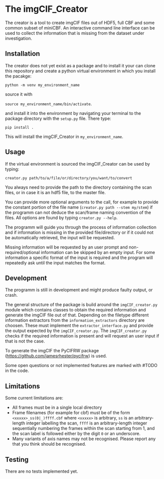 # The imgCIF_Creator

The creator is a tool to create imgCIF files out of HDF5, full CBF and some common
subset of miniCBF. An interactive command line interface can be used to
collect the information that is missing from the dataset under investigation.

## Installation

The creator does not yet exist as a package and to install it your can clone this repository
and create a python virtual environment in which you install the pacakge:

`python -m venv my_environment_name`

source it with

`source my_environment_name/bin/activate`.

and install it into the environment by navigating your terminal to the package
directory with the `setup.py` file. There type:

`pip install .`

This will install the imgCIF_Creator in `my_environment_name`.

## Usage

If the virtual environment is sourced the imgCIF_Creator can be used by typing:

`creator.py path/to/a/file/or/directory/you/want/to/convert`

You always need to provide the path to the directory containing the scan files, or
in case it is an hdf5 file, to the master file.

You can provide more optional arguments to the call, for example to provide the
constant portion of the file name (`creator.py path --stem my/stem`) if the
programm can not deduce the scan/frame naming convention of the files. All options
are found by typing `creator.py --help`.

The programm will guide you through the process of information collection and if
information is missing in the provided file/directory or if it could not be automatically
retrieved, the input will be requested.

Missing information will be requested by an user prompt and non-required/optional
information can be skipped by an empty input. For some information a specific format
of the input is required and the program will repeatedly ask until the input matches
the format.

## Development

The programm is still in development and might produce faulty output, or crash.

The general structure of the package is build around the `imgCIF_creator.py` module
which contains classes to obtain the required information and generate the imgCIF
file out of that. Depending on the filetype different information extractors
from the `information_extractors` directory are choosen. These must implement the
`extractor_interface.py` and provide the output expected by the `imgCIF_creator.py`.
The `imgCIF_creator.py` checks if the required information is present and will request
an user input if that is not the case.

To generate the imgCIF the PyCIFRW package (https://github.com/jamesrhester/pycifrw)
is used.

Some open questions or not implemented features are marked with #TODO in the code.

## Limitations

Some current limitations are:

- All frames must be in a single local directory
- Frame filenames (for example for cbf) must be of the form `<xxxxx>_ss(0|_)ffff.cbf`
where `<xxxxx>` is arbitrary, `ss` is an arbitrary-length integer
labelling the scan, `ffff` is an arbitrary-length integer
sequentially numbering the frames within the scan starting from
1, and the scan label is followed either by the digit `0` or
an underscore.
- Many variants of axis names may not be recognised. Please
report any that you think should be recognised.

## Testing

There are no tests implemented yet.
